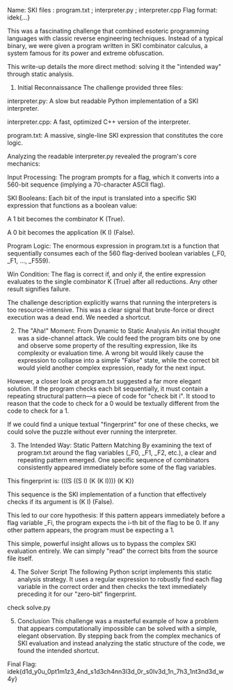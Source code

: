 Name: SKI
files : program.txt ; interpreter.py ; interpreter.cpp
Flag format: idek{...}


This was a fascinating challenge that combined esoteric programming languages with classic reverse engineering techniques. Instead of a typical binary, we were given a program written in SKI combinator calculus, a system famous for its power and extreme obfuscation.

This write-up details the more direct method: solving it the "intended way" through static analysis.

1. Initial Reconnaissance
The challenge provided three files:

interpreter.py: A slow but readable Python implementation of a SKI interpreter.

interpreter.cpp: A fast, optimized C++ version of the interpreter.

program.txt: A massive, single-line SKI expression that constitutes the core logic.

Analyzing the readable interpreter.py revealed the program's core mechanics:

Input Processing: The program prompts for a flag, which it converts into a 560-bit sequence (implying a 70-character ASCII flag).

SKI Booleans: Each bit of the input is translated into a specific SKI expression that functions as a boolean value:

A 1 bit becomes the combinator K (True).

A 0 bit becomes the application (K I) (False).

Program Logic: The enormous expression in program.txt is a function that sequentially consumes each of the 560 flag-derived boolean variables (_F0, _F1, ..., _F559).

Win Condition: The flag is correct if, and only if, the entire expression evaluates to the single combinator K (True) after all reductions. Any other result signifies failure.

The challenge description explicitly warns that running the interpreters is too resource-intensive. This was a clear signal that brute-force or direct execution was a dead end. We needed a shortcut.

2. The "Aha!" Moment: From Dynamic to Static Analysis
An initial thought was a side-channel attack. We could feed the program bits one by one and observe some property of the resulting expression, like its complexity or evaluation time. A wrong bit would likely cause the expression to collapse into a simple "False" state, while the correct bit would yield another complex expression, ready for the next input.

However, a closer look at program.txt suggested a far more elegant solution. If the program checks each bit sequentially, it must contain a repeating structural pattern—a piece of code for "check bit i". It stood to reason that the code to check for a 0 would be textually different from the code to check for a 1.

If we could find a unique textual "fingerprint" for one of these checks, we could solve the puzzle without ever running the interpreter.

3. The Intended Way: Static Pattern Matching
By examining the text of program.txt around the flag variables (_F0, _F1, _F2, etc.), a clear and repeating pattern emerged. One specific sequence of combinators consistently appeared immediately before some of the flag variables.

This fingerprint is: (((S ((S I) (K (K I)))) (K K)) 

This sequence is the SKI implementation of a function that effectively checks if its argument is (K I) (False).

This led to our core hypothesis: If this pattern appears immediately before a flag variable _Fi, the program expects the i-th bit of the flag to be 0. If any other pattern appears, the program must be expecting a 1.

This simple, powerful insight allows us to bypass the complex SKI evaluation entirely. We can simply "read" the correct bits from the source file itself.

4. The Solver Script
The following Python script implements this static analysis strategy. It uses a regular expression to robustly find each flag variable in the correct order and then checks the text immediately preceding it for our "zero-bit" fingerprint.

check solve.py

5. Conclusion
This challenge was a masterful example of how a problem that appears computationally impossible can be solved with a simple, elegant observation. By stepping back from the complex mechanics of SKI evaluation and instead analyzing the static structure of the code, we found the intended shortcut.

Final Flag: idek{d1d_y0u_0pt1m1z3_4nd_s1d3ch4nn3l3d_0r_s0lv3d_1n_7h3_1nt3nd3d_w4y}